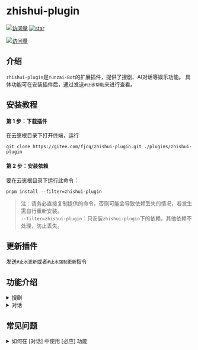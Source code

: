 # zhishui-plugin  

[![访问量](https://visitor-badge.glitch.me/badge?page_id=fjcq.zhishui-plugin&right_color=red&left_text=访%20问%20量)](https://gitee.com/fjcq/zhishui-plugin)
<a href='https://gitee.com/fjcq/zhishui-plugin/stargazers'><img src='https://gitee.com/fjcq/zhishui-plugin/badge/star.svg?theme=dark' alt='star'></img></a>

[![访问量](https://profile-counter.glitch.me/fjcq-zhishui-plugin/count.svg)](https://gitee.com/fjcq/zhishui-plugin)

## 介绍  
`zhishui-plugin`是`Yunzai-Bot`的扩展插件，提供了搜剧、AI对话等娱乐功能。
具体功能可在安装插件后，通过发送`#止水帮助`来进行查看。

## 安装教程  
#### 第 1 步：下载插件

在云崽根目录下打开终端，运行 

```
git clone https://gitee.com/fjcq/zhishui-plugin.git ./plugins/zhishui-plugin  
```

#### 第 2 步：安装依赖 

要在云崽根目录下运行此命令： 

```
pnpm install --filter=zhishui-plugin
```
> 注：请务必直接复制提供的命令，否则可能会导致依赖丢失的情况，若发生需自行重新安装。<br>
> `--filter=zhishui-plugin`：只安装`zhishui-plugin`下的依赖，其他依赖不处理，防止丢失。 

## 更新插件  

发送`#止水更新`或者`#止水强制更新`指令 

## 功能介绍  

<details>  
  <summary>搜剧</summary>  

- `#搜剧+剧名`  
  根据剧名进行搜索  

- `#取消搜剧`  
  取消当前的[#搜剧]  

- `#下一页`  
  `#搜剧`结果过多时，将会分页显示，使用此命令查看下一页  

- `#选剧+数字`  
  `#搜剧`之后，选择要看的影视剧  
  比如：`#选剧1` 
  
- `#选剧+数字`  
  `#看剧`之后，选择要观看的资源  
  比如：`#看剧1` `#看剧上一集` `#看剧下一集` 
  
- `#线路+数字`  
  `#选剧`之后，可以根据需要切换到不同的播放线路  

- `#设置搜剧接口`+数字  
  切换搜索接口  

- `#查看搜剧接口`  
  查看可用的搜剧接口  

- `#我的搜剧`  
  查看用户的搜剧记录、播放记录    
 

- `#添加搜剧接口`
  未完成，敬请期待  

</details>

<details>
  <summary>对话</summary>  
  使用Bing或者chatGPT进行AI对话  

- `止水对话重置聊天`  
  结束当前的聊天话题。 

- `#止水对话修改昵称`+昵称
  修改对话触发昵称。 例如：`#止水对话修改昵称小七`，成功之后可以用`小七你好`，将会收到回复

- `#止水对话语音(开启|关闭)`
  开启后会以语音的形式回复对话内容。
  
- `#止水对话设置发音人`+发音人数字编号
  修改对话触发昵称。 例如：`#止水对话设置发音人44`，可以切换不同的发音人  

- `#止水对话查看发音人`
  查看可用的发音人列表。  

- `#止水对话必应开关`  
  切换[开启/关闭]必应对话，如果要启用必应，同时还需要设置好必应参数。  
  
- 设置必应参数    
  *必应参数需自行提供，否则无法使用必应对话。*  
  请在浏览器中打开必应对话，按F12打开`开发人员工具`，复制页面`Cookie`后发送给BOT，Cookie中至少需要包含`_U`字段  

- `#止水对话查看必应参数`  
  可查看当前的必应参数 

- `#止水对话设置对话身份`+身份描述文本  
  例如：`#设置对话身份从现在开始你是一只喵娘`   
  *对话身份仅对必应生效*  
  
- `#止水对话查看对话身份` 查看当前的对话身份设置  
  *对话身份仅对必应生效*  

- `#止水对话设置对话场景`+场景描述文本  
  场景设定较为复杂，可以修改主人相关设定，但尽量不要修改里面有关的消息格式的设定，可能会导致无法识别不同的用户身份   
  *对话场景仅对必应生效*  
  
- `#止水对话查看对话场景` 查看当前的对话场景设置  
  *对话场景仅对必应生效*  

- `#设置好感度<QQ号码> <好感度>` 设置指定用户的好感度   
  例如 `#设置好感度123456 50`
  *必应对话场景命令*  

</details>  

## 常见问题  

<details>
  <summary>如何在 [对话] 中使用 [必应] 功能</summary>  

- 首先，需要一个已经激活了聊天功能的 新必应(`NewBing`)帐号   
  如何获取必应帐号，网上很多攻略，这里就不多介绍了。

- 直接打开 [新必应](https://www.bing.com/search?form=MY02AE&OCID=MY02AE&pl=launch&q=Bing+AI&showconv=1) 网站  
  不用科学，直接用浏览器打开就可以。  

- 获取必应参数(Cookie)  
  在浏览器中按下`F12`键，打开`开发人员工具`  
  点击`开发人员工具`上方的`网络`选项卡  
  在下面的`名称`栏里，找到`lsp.aspx`文件  
  复制`lsp.aspx`文件的`Cookie`值  

- 将刚刚复制的`Cookie`发送给BOT  
  这个`Cookie`至少要包含`KievRPSSecAuth`和`_U`字段  

</details> 